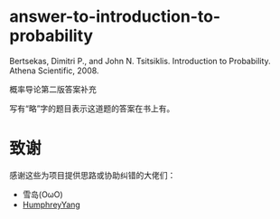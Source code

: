 # answer-to-introduction-to-probability
Bertsekas, Dimitri P., and John N. Tsitsiklis. Introduction to Probability. Athena Scientific, 2008.

概率导论第二版答案补充

写有“略”字的题目表示这道题的答案在书上有。

# 致谢
感谢这些为项目提供思路或协助纠错的大佬们：
+ 雪岛(OωO)
+ [HumphreyYang](https://github.com/HumphreyYang)